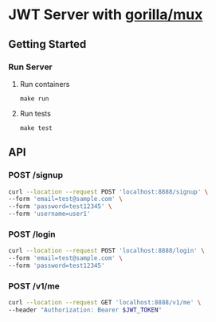 # JWT Server with [gorilla/mux](https://github.com/gorilla/mux)

## Getting Started
### Run Server
1. Run containers
    ```
    make run
    ```
2. Run tests
    ```
    make test
    ```

## API
### POST /signup
```sh
curl --location --request POST 'localhost:8888/signup' \
--form 'email=test@sample.com' \
--form 'password=test12345' \
--form 'username=user1'
```

### POST /login
```sh
curl --location --request POST 'localhost:8888/login' \
--form 'email=test@sample.com' \
--form 'password=test12345'

```

### POST /v1/me
```sh
curl --location --request GET 'localhost:8888/v1/me' \
--header "Authorization: Bearer $JWT_TOKEN"
```
